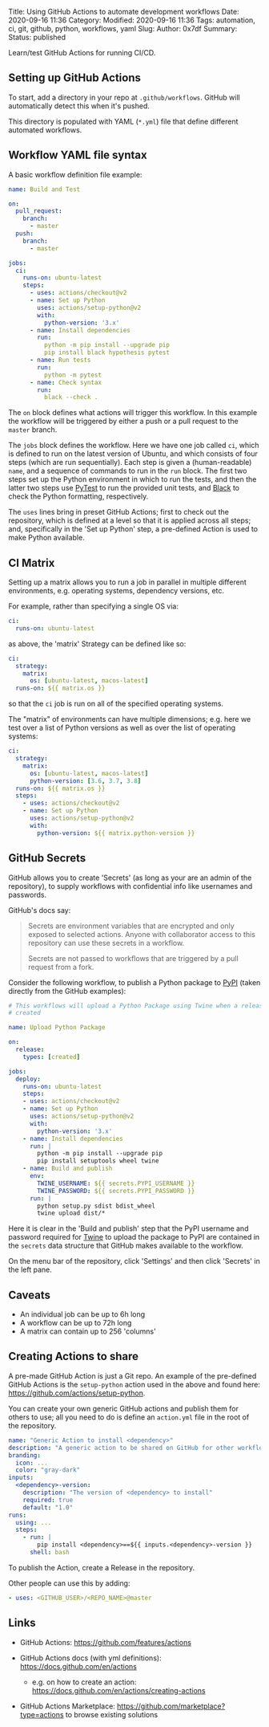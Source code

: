 Title: Using GitHub Actions to automate development workflows
Date: 2020-09-16 11:36
Category:
Modified: 2020-09-16 11:36
Tags: automation, ci, git, github, python, workflows, yaml
Slug: 
Author: 0x7df
Summary: 
Status: published


Learn/test GitHub Actions for running CI/CD.

## Setting up GitHub Actions

To start, add a directory in your repo at `.github/workflows`. GitHub will
automatically detect this when it's pushed.

This directory is populated with YAML (`*.yml`) file that define different
automated workflows.

## Workflow YAML file syntax

A basic workflow definition file example:

```yaml
name: Build and Test

on:
  pull_request:
    branch:
      - master
  push:
    branch:
      - master

jobs:
  ci:
    runs-on: ubuntu-latest
    steps:
      - uses: actions/checkout@v2
      - name: Set up Python
        uses: actions/setup-python@v2
        with:
          python-version: '3.x'
      - name: Install dependencies
        run:
          python -m pip install --upgrade pip
          pip install black hypothesis pytest
      - name: Run tests
        run:
          python -m pytest
      - name: Check syntax
        run:
          black --check .
```

The `on` block defines what actions will trigger this workflow. In this
example the workflow will be triggered by either a push or a pull request to
the `master` branch.

The `jobs` block defines the workflow. Here we have one job called `ci`, which
is defined to run on the latest version of Ubuntu, and which consists of four
steps (which are run sequentially). Each step is given a (human-readable) `name`,
and a sequence of commands to run in the `run` block. The first two steps set
up the Python environment in which to run the tests, and then the latter two
steps use [PyTest](https://pytest.org) to run the provided unit tests, and
[Black](https://black.readthedocs.io/en/stable) to check the Python
formatting, respectively.

The `uses` lines bring in preset GitHub Actions; first to check out the
repository, which is defined at a level so that it is applied across all steps;
and, specifically in the 'Set up Python' step, a pre-defined Action is used to
make Python available.

## CI Matrix

Setting up a matrix allows you to run a job in parallel in multiple different
environments, e.g. operating systems, dependency versions, etc.

For example, rather than specifying a single OS via:

```yaml
ci:
  runs-on: ubuntu-latest
```

as above, the 'matrix' Strategy can be defined like so:

```yaml
ci:
  strategy:
    matrix:
      os: [ubuntu-latest, macos-latest]
  runs-on: ${{ matrix.os }}
```

so that the `ci` job is run on all of the specified operating systems.

The "matrix" of environments can have multiple dimensions; e.g. here we test
over a list of Python versions as well as over the list of operating systems:

```yaml
ci:
  strategy:
    matrix:
      os: [ubuntu-latest, macos-latest]
      python-version: [3.6, 3.7, 3.8]
  runs-on: ${{ matrix.os }}
  steps:
    - uses: actions/checkout@v2
    - name: Set up Python
      uses: actions/setup-python@v2
      with:
        python-version: ${{ matrix.python-version }}
```

## GitHub Secrets

GitHub allows you to create 'Secrets' (as long as your are an admin of the
repository), to supply workflows with confidential info like usernames and
passwords.

GitHub's docs say:

> Secrets are environment variables that are encrypted and only exposed to
> selected actions. Anyone with collaborator access to this repository can use
> these secrets in a workflow.
>
> Secrets are not passed to workflows that are triggered by a pull request from
> a fork.

Consider the following workflow, to publish a Python package to
[PyPI](https://pypi.org) (taken directly from the GitHub examples):

```yaml
# This workflows will upload a Python Package using Twine when a release is
# created

name: Upload Python Package

on:
  release:
    types: [created]

jobs:
  deploy:
    runs-on: ubuntu-latest
    steps:
    - uses: actions/checkout@v2
    - name: Set up Python
      uses: actions/setup-python@v2
      with:
        python-version: '3.x'
    - name: Install dependencies
      run: |
        python -m pip install --upgrade pip
        pip install setuptools wheel twine
    - name: Build and publish
      env:
        TWINE_USERNAME: ${{ secrets.PYPI_USERNAME }}
        TWINE_PASSWORD: ${{ secrets.PYPI_PASSWORD }}
      run: |
        python setup.py sdist bdist_wheel
        twine upload dist/*
```

Here it is clear in the 'Build and publish' step that the PyPI username and
password required for [Twine](https://twine.readthedocs.io/en/latest) to
upload the package to PyPI are contained in the `secrets` data structure that
GitHub makes available to the workflow.

On the menu bar of the repository, click 'Settings' and then click 'Secrets' in
the left pane.

## Caveats

- An individual job can be up to 6h long
- A workflow can be up to 72h long
- A matrix can contain up to 256 'columns'

## Creating Actions to share

A pre-made GitHub Action is just a Git repo. An example of the pre-defined
GitHub Actions is the `setup-python` action used in the above and found here:
<https://github.com/actions/setup-python>.

You can create your own generic GitHub actions and publish them for others to
use; all you need to do is define an `action.yml` file in the root of the
repository.

```yaml
name: "Generic Action to install <dependency>"
description: "A generic action to be shared on GitHub for other workflows to use"
branding:
  icon: ...
  color: "gray-dark"
inputs:
  <dependency>-version:
    description: "The version of <dependency> to install"
    required: true
    default: "1.0"
runs:
  using: ...
  steps:
    - run: |
        pip install <dependency>==${{ inputs.<dependency>-version }}
      shell: bash
```

To publish the Action, create a Release in the repository.

Other people can use this by adding:

```yaml
- uses: <GITHUB_USER>/<REPO_NAME>@master
```

## Links

- GitHub Actions: <https://github.com/features/actions>

- GitHub Actions docs (with yml definitions):
  https://docs.github.com/en/actions 
    - e.g. on how to create an action:
      <https://docs.github.com/en/actions/creating-actions>

- GitHub Actions Marketplace: <https://github.com/marketplace?type=actions> to
  browse existing solutions
